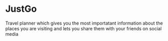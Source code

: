 # JustGo
Travel planner which gives you the most importatant information about the places you are visiting and lets you share them with your friends on social media
